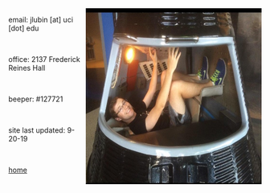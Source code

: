 
<img align="right" src= "./jackpic2.jpg" width="350" height="350">

email: jlubin [at] uci [dot] edu

<br>

office: 2137 Frederick Reines Hall

<br>

beeper: #127721

<br>

site last updated: 9-20-19

<br>

[home](./)

